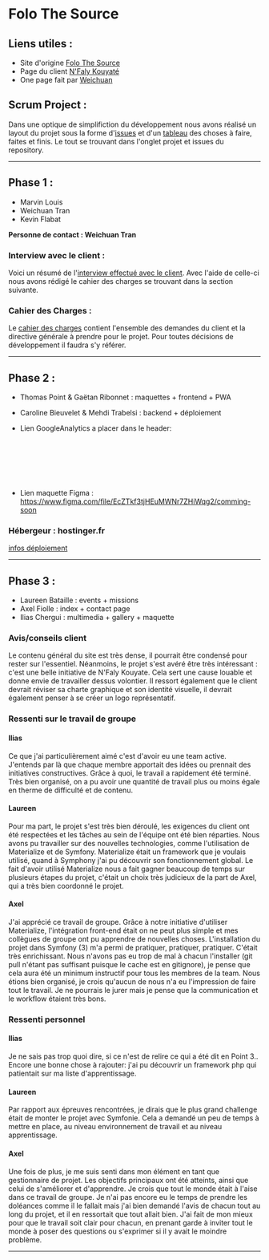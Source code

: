 # Folo The Source

## Liens utiles :
* Site d'origine [Folo The Source](http://folothesource.com/)
* Page du client [N'Faly Kouyaté](https://folothesource.com/nfalykouyate/)
* One page fait par [Weichuan](https://weichuan888.github.io/Projet-OnePage/)


## Scrum Project :
Dans une optique de simplifiction du développement nous avons réalisé un layout du
projet sous la forme d'[issues](https://github.com/FilRouge5/filrouge-Folo-The-Source-5/issues)
et d'un [tableau](https://github.com/FilRouge5/filrouge-Folo-The-Source-5/projects/1) des
choses à faire, faites et finis. Le tout se trouvant dans l'onglet projet et issues du repository.

__________

## Phase 1 :
* Marvin Louis
* Weichuan Tran
* Kevin Flabat

**Personne de contact : Weichuan Tran**

### Interview avec le client :
Voici un résumé de l'[interview effectué avec le client](Markdown/Interview-Client.md).
Avec l'aide de celle-ci nous avons rédigé le cahier des charges se trouvant dans
la section suivante.

### Cahier des Charges :
Le [cahier des charges](Markdown/Cahiers-des-Charges.md) contient l'ensemble des demandes
du client et la directive générale à prendre pour le projet. Pour toutes décisions
de développement il faudra s'y référer.

__________

## Phase 2 :
* Thomas Point & Gaëtan Ribonnet : maquettes + frontend + PWA
* Caroline Bieuvelet & Mehdi Trabelsi : backend + déploiement

* Lien GoogleAnalytics a placer dans le header:

<pre><code><!-- Global site tag (gtag.js) - Google Analytics -->
<script async src="https://www.googletagmanager.com/gtag/js?id=UA-113125974-1"></script>
<script>
  window.dataLayer = window.dataLayer || [];
  function gtag(){dataLayer.push(arguments);}
  gtag('js', new Date());

  gtag('config', 'UA-113125974-1');
</script>
</code></pre>

* Lien maquette Figma : https://www.figma.com/file/EcZTkf3tjHEuMWNr7ZHiWqg2/comming-soon

### Hébergeur : hostinger.fr
[infos déploiement](Markdown/hostinger.md)

__________

## Phase 3 :
* Laureen Bataille : events + missions
* Axel Fiolle : index + contact page
* Ilias Chergui : multimedia + gallery + maquette

### Avis/conseils client

Le contenu général du site est très dense, il pourrait être condensé pour rester sur l'essentiel. Néanmoins, le projet s'est avéré être très intéressant : c'est une belle initiative de N'Faly Kouyate. 
Cela sert une cause louable et donne envie de travailler dessus volontier. 
Il ressort également que le client devrait réviser sa charte graphique et son identité visuelle, il devrait également penser à se créer un logo représentatif. 

### Ressenti sur le travail de groupe

#### Ilias

Ce que j'ai particulièrement aimé c'est d'avoir eu une team active. J'entends par là que chaque membre apportait des idées ou prennait des initiatives constructives. Grâce à quoi, le travail a rapidement été terminé.
Très bien organisé, on a pu avoir une quantité de travail plus ou moins égale en therme de difficulté et de contenu.

#### Laureen

Pour ma part, le projet s'est très bien déroulé, les exigences du client ont été respectées et les tâches au sein de l'équipe ont été bien réparties.
Nous avons pu travailler sur des nouvelles technologies, comme l'utilisation de Materialize et de Symfony.
Materialize était un framework que je voulais utilisé, quand à Symphony j'ai pu découvrir son fonctionnement global.
Le fait d'avoir utilisé Materialize nous a fait gagner beaucoup de temps sur plusieurs étapes du projet, c'était un choix très judicieux de la part de Axel, qui a très bien coordonné le projet.

#### Axel

J'ai apprécié ce travail de groupe. Grâce à notre initiative d'utiliser Materialize, l'intégration front-end était on ne peut plus simple et mes collègues de groupe ont pu apprendre de nouvelles choses. 
L'installation du projet dans Symfony (3) m'a permi de pratiquer, pratiquer, pratiquer. C'était très enrichissant. Nous n'avons pas eu trop de mal à chacun l'installer (git pull n'étant pas suffisant puisque le cache est en gitignore), je pense que cela aura été un minimum instructif pour tous les membres de la team. 
Nous étions bien organisé, je crois qu'aucun de nous n'a eu l'impression de faire tout le travail. Je ne pourrais le jurer mais je pense que la communication et le workflow étaient très bons. 

### Ressenti personnel

#### Ilias 

Je ne sais pas trop quoi dire, si ce n'est de relire ce qui a été dit en Point 3.. Encore une bonne chose à rajouter: j'ai pu découvrir un framework php qui patientait sur ma liste d'apprentissage.

#### Laureen

Par rapport aux épreuves rencontrées, je dirais que le plus grand challenge était de monter le projet avec Symfonie. Cela a demandé un peu de temps à mettre en place, au niveau environnement de travail et au niveau apprentissage.

#### Axel

Une fois de plus, je me suis senti dans mon élément en tant que gestionnaire de projet. Les objectifs principaux ont été atteints, ainsi que celui de s'améliorer et d'apprendre. 
Je crois que tout le monde était à l'aise dans ce travail de groupe. Je n'ai pas encore eu le temps de prendre les doléances comme il le fallait mais j'ai bien demandé l'avis de chacun tout au long du projet, et il en ressortait que tout allait bien. 
J'ai fait de mon mieux pour que le travail soit clair pour chacun, en prenant garde à inviter tout le monde à poser des questions ou s'exprimer si il y avait le moindre problème. 

__________
